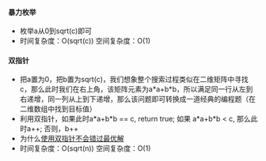 #### 暴力枚举
* 枚举a从0到sqrt(c)即可
* 时间复杂度：O(sqrt(c)) 空间复杂度：O(1)
#### 双指针
* 把a置为0，把b置为sqrt(c)，我们想象整个搜索过程类似在二维矩阵中寻找c，那么此时我们在右上角，该矩阵元素为a\*a+b\*b，所以满足同一行从左到右递增，同一列从上到下递增，那么该问题即可转换成一道经典的编程题（在二维数组中找到目标值）
* 利用双指针，如果此时a\*a+b\*b == c, return true; 如果 a\*a+b\*b < c, 那么此时a++; 否则，b++
* 为什么[使用双指针不会错过最优解](https://leetcode-cn.com/problems/sum-of-square-numbers/solution/shuang-zhi-zhen-de-ben-zhi-er-wei-ju-zhe-ebn3/)
* 时间复杂度：O(sqrt(n)) 空间复杂度：O(1)
